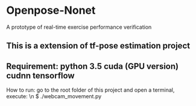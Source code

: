 # Openpose-Nonet
A prototype of real-time exercise performance verification

This is a extension of tf-pose estimation project
------------------------
Requirement:
python 3.5
cuda (GPU version)
cudnn
tensorflow
-----------------------
How to run:
go to the root folder of this project and open a terminal, execute: \n
$  ./webcam_movement.py

